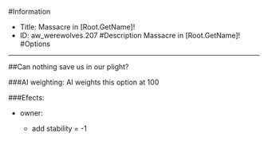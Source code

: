 #Information
 - Title: Massacre in [Root.GetName]!
 - ID: aw_werewolves.207
#Description
Massacre in [Root.GetName]!
#Options

___
##Can nothing save us in our plight?

###AI weighting:
AI weights this option at 100


###Efects:<ul><li>owner:</li><ul><li>add stability = -1</li></ul></ul>
